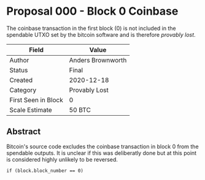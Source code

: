 # Proposal 000 - Block 0 Coinbase
The coinbase transaction in the first block (0) is not included in the spendable UTXO set
by the bitcoin software and is therefore *provably lost*.

| Field               | Value             |
| --------------------|-------------------|
| Author              | Anders Brownworth |
| Status              | Final             |
| Created             | 2020-12-18        |
| Category            | Provably Lost     |
| First Seen in Block | 0                 |
| Scale Estimate      | 50 BTC            |

## Abstract
Bitcoin's source code excludes the coinbase transaction in block 0 from the spendable outputs.
It is unclear if this was deliberatly done but at this point is considered highly unlikely to
be reversed.

```
if (block.block_number == 0)
```

